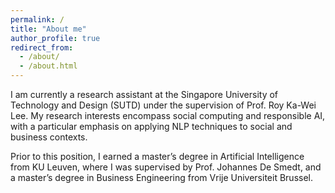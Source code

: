 ```yaml
---
permalink: /
title: "About me"
author_profile: true
redirect_from: 
  - /about/
  - /about.html
---
```


I am currently a research assistant at the Singapore University of Technology and Design (SUTD) under the supervision of Prof. Roy Ka-Wei Lee. My research interests encompass social computing and responsible AI, with a particular emphasis on applying NLP techniques to social and business contexts. 

Prior to this position, I earned a master’s degree in Artificial Intelligence from KU Leuven, where I was supervised by Prof. Johannes De Smedt, and a master’s degree in Business Engineering from Vrije Universiteit Brussel.

